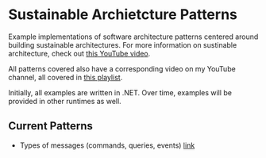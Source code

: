 # Sustainable Archietcture Patterns

Example implementations of software architecture patterns centered around building sustainable architectures. For more information on sustinable architecture, check out [this YouTube video](https://www.youtube.com/watch?v=3uGQD3qle4k).

All patterns covered also have a corresponding video on my YouTube channel, all covered in [this playlist](https://www.youtube.com/watch?v=3uGQD3qle4k&list=PLCOG9xkUD90JJnwqM24E_16Xn-qWI7Hbw).

Initially, all examples are written in .NET. Over time, examples will be provided in other runtimes as well.

## Current Patterns

- Types of messages (commands, queries, events) [link](https://github.com/jeastham1993/sustainable-architecture-patterns/tree/main/patterns/dotnet/src/MessageProcessor/src/MessageProcessor)
